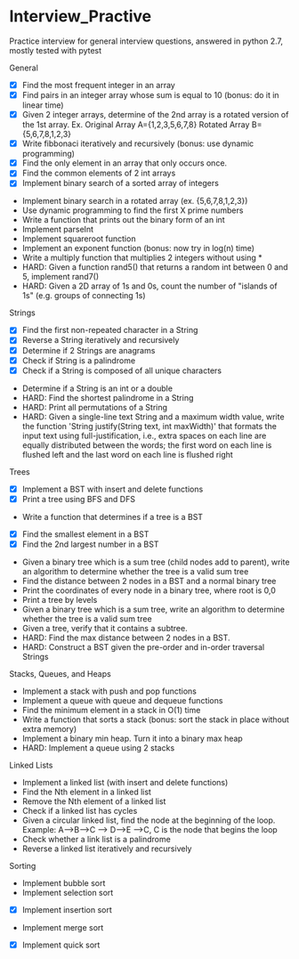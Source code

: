 # Interview_Practive
Practice interview for general interview questions, answered in python 2.7, mostly tested with pytest



General
- [x] Find the most frequent integer in an array 
- [x] Find pairs in an integer array whose sum is equal to 10 (bonus: do it in linear time) 
- [x] Given 2 integer arrays, determine of the 2nd array is a rotated version of the 1st array. Ex. Original Array A={1,2,3,5,6,7,8} Rotated Array B={5,6,7,8,1,2,3}
- [x] Write fibbonaci iteratively and recursively (bonus: use dynamic programming)
- [x] Find the only element in an array that only occurs once.
- [x] Find the common elements of 2 int arrays
- [x] Implement binary search of a sorted array of integers
* Implement binary search in a rotated array (ex. {5,6,7,8,1,2,3})
* Use dynamic programming to find the first X prime numbers
* Write a function that prints out the binary form of an int
* Implement parseInt
* Implement squareroot function
* Implement an exponent function (bonus: now try in log(n) time)
* Write a multiply function that multiplies 2 integers without using *
* HARD: Given a function rand5() that returns a random int between 0 and 5, implement rand7()
* HARD: Given a 2D array of 1s and 0s, count the number of "islands of 1s" (e.g. groups of connecting 1s)


Strings
- [x] Find the first non-repeated character in a String
- [x] Reverse a String iteratively and recursively
- [x] Determine if 2 Strings are anagrams
- [x] Check if String is a palindrome
- [x] Check if a String is composed of all unique characters
* Determine if a String is an int or a double
* HARD: Find the shortest palindrome in a String
* HARD: Print all permutations of a String
* HARD: Given a single-line text String and a maximum width value, write the function 'String justify(String text, int maxWidth)' that formats the input text using full-justification, i.e., extra spaces on each line are equally distributed between the words; the first word on each line is flushed left and the last word on each line is flushed right


Trees
- [x] Implement a BST with insert and delete functions
- [x] Print a tree using BFS and DFS
* Write a function that determines if a tree is a BST
- [x] Find the smallest element in a BST
- [x] Find the 2nd largest number in a BST
* Given a binary tree which is a sum tree (child nodes add to parent), write an algorithm to determine whether the tree is a valid sum tree
* Find the distance between 2 nodes in a BST and a normal binary tree
* Print the coordinates of every node in a binary tree, where root is 0,0
* Print a tree by levels
* Given a binary tree which is a sum tree, write an algorithm to determine whether the tree is a valid sum tree
* Given a tree, verify that it contains a subtree.
* HARD: Find the max distance between 2 nodes in a BST.
* HARD: Construct a BST given the pre-order and in-order traversal Strings


Stacks, Queues, and Heaps
* Implement a stack with push and pop functions
* Implement a queue with queue and dequeue functions
* Find the minimum element in a stack in O(1) time
* Write a function that sorts a stack (bonus: sort the stack in place without extra memory)
* Implement a binary min heap. Turn it into a binary max heap
* HARD: Implement a queue using 2 stacks


Linked Lists
* Implement a linked list (with insert and delete functions)
* Find the Nth element in a linked list
* Remove the Nth element of a linked list
* Check if a linked list has cycles
* Given a circular linked list, find the node at the beginning of the loop. Example: A-->B-->C --> D-->E -->C, C is the node that begins the loop
* Check whether a link list is a palindrome
* Reverse a linked list iteratively and recursively


Sorting
* Implement bubble sort
* Implement selection sort
- [x] Implement insertion sort
* Implement merge sort
- [x] Implement quick sort
